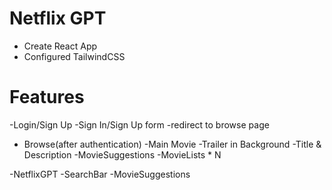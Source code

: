 # Netflix GPT

- Create React App
- Configured TailwindCSS

# Features

-Login/Sign Up
    -Sign In/Sign Up form
    -redirect to browse page

- Browse(after authentication)
    -Main Movie
        -Trailer in Background
        -Title & Description
        -MovieSuggestions
            -MovieLists * N

-NetflixGPT
    -SearchBar
    -MovieSuggestions
            